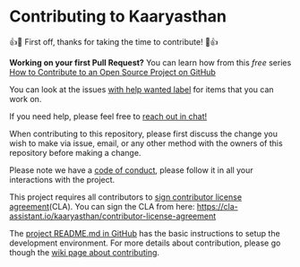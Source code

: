 # Contributing to Kaaryasthan

:+1::tada: First off, thanks for taking the time to contribute! :tada::+1:

**Working on your first Pull Request?** You can learn how from this *free* series
[How to Contribute to an Open Source Project on GitHub](https://egghead.io/series/how-to-contribute-to-an-open-source-project-on-github) 

You can look at the issues [with help wanted label](https://github.com/kaaryasthan/kaaryasthan/issues?q=is%3Aissue+is%3Aopen+label%3A%22help+wanted%22)
for items that you can work on.

If you need help, please feel free to
[reach out in chat!](https://riot.im/app/#/room/#freenode_#kaaryasthan:matrix.org)

When contributing to this repository, please first discuss the change you wish to make via issue,
email, or any other method with the owners of this repository before making a change. 

Please note we have a [code of conduct](https://github.com/kaaryasthan/code-of-conduct),
please follow it in all your interactions with the project.

This project requires all contributors to [sign contributor license agreement](https://github.com/kaaryasthan/contributor-license-agreement)(CLA).
You can sign the CLA from here: https://cla-assistant.io/kaaryasthan/contributor-license-agreement

The [project README.md in GitHub](https://github.com/kaaryasthan/kaaryasthan/blob/master/README.md)
has the basic instructions to setup the development environment. For more details
about contribution, please go though the
[wiki page about contributing](https://github.com/kaaryasthan/kaaryasthan/wiki/Contributing).

